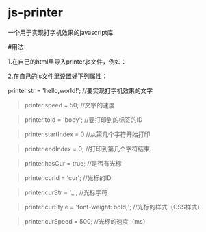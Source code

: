 # js-printer
一个用于实现打字机效果的javascript库

#用法

1.在自己的html里导入printer.js文件，例如：<script src='printer.js'></script>

2.在自己的js文件里设置好下列属性：

   printer.str = 'hello,world!';   //要实现打字机效果的文字

>printer.speed = 50;		//文字的速度

>printer.toId = 'body';		//要打印到的标签的ID

>printer.startIndex = 0		//从第几个字符开始打印

>printer.endIndex = 0;		//打印到第几个字符结束

>printer.hasCur = true;		//是否有光标

>printer.curId = 'cur';		//光标的ID

>printer.curStr = '_';		//光标字符

>printer.curStyle = 'font-weight: bold;';	//光标的样式（CSS样式）

>printer.curSpeed = 500;		//光标的速度（ms）
